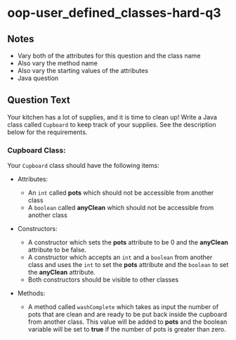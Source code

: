 # oop-user_defined_classes-hard-q3

## Notes

- Vary both of the attributes for this question and the class name
- Also vary the method name
- Also vary the starting values of the attributes
- Java question

## Question Text

Your kitchen has a lot of supplies, and it is time to clean up! Write a Java class called `Cupboard` to keep track of 
your supplies. See the description below for the requirements.

### Cupboard Class:

Your `Cupboard` class should have the following items:

- Attributes:
    - An `int` called **pots** which should not be accessible from another class
    - A `boolean` called **anyClean** which should not be accessible from another class

- Constructors:
    - A constructor which sets the **pots** attribute to be 0 and the **anyClean** attribute to be false.
    - A constructor which accepts an `int` and a `boolean` from another class and uses the `int` to set the **pots** 
      attribute and the `boolean` to set the **anyClean** attribute.
    - Both constructors should be visible to other classes

- Methods:
    - A method called `washComplete` which takes as input the number of pots that are clean and are ready to be put back 
      inside the cupboard from another class. This value will be added to **pots** and the boolean variable will be set 
      to **true** if the number of pots is greater than zero.
  